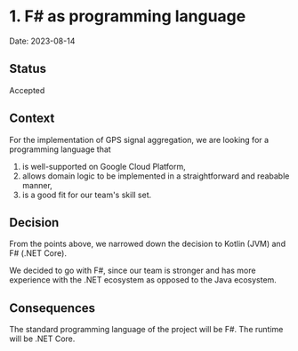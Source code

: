 # 1. F# as programming language

Date: 2023-08-14

## Status

Accepted

## Context

For the implementation of GPS signal aggregation, we are looking for a programming language that

1. is well-supported on Google Cloud Platform,
2. allows domain logic to be implemented in a straightforward and reabable manner,
3. is a good fit for our team's skill set.

## Decision

From the points above, we narrowed down the decision to Kotlin (JVM) and F# (.NET Core).

We decided to go with F#, since our team is stronger and has more experience with the
.NET ecosystem as opposed to the Java ecosystem.

## Consequences

The standard programming language of the project will be F#. The runtime will be .NET Core.

